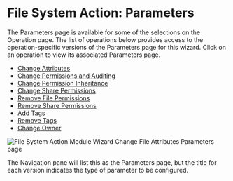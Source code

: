 # File System Action: Parameters

The Parameters page is available for some of the selections on the Operation page. The list of
operations below provides access to the operation-specific versions of the Parameters page for this
wizard. Click on an operation to view its associated Parameters page.

- [Change Attributes](/docs/accessanalyzer/12.0/admin/action/filesystem/parameters/changeattributes.md)
- [Change Permissions and Auditing](/docs/accessanalyzer/12.0/admin/action/filesystem/parameters/changepermissionsauditing.md)
- [Change Permission Inheritance](/docs/accessanalyzer/12.0/admin/action/filesystem/parameters/changepermissioninheritance.md)
- [Change Share Permissions](/docs/accessanalyzer/12.0/admin/action/filesystem/parameters/changesharepermissions.md)
- [Remove File Permissions](/docs/accessanalyzer/12.0/admin/action/filesystem/parameters/removefilepermissions.md)
- [Remove Share Permissions](/docs/accessanalyzer/12.0/admin/action/filesystem/parameters/removesharepermissions.md)
- [Add Tags](/docs/accessanalyzer/12.0/admin/action/filesystem/parameters/addtags.md)
- [Remove Tags](/docs/accessanalyzer/12.0/admin/action/filesystem/parameters/removetags.md)
- [Change Owner](/docs/accessanalyzer/12.0/admin/action/filesystem/parameters/changeowner.md)

![File System Action Module Wizard Change File Attributes Parameters page](/img/product_docs/accessanalyzer/12.0/admin/action/filesystem/changeattributes.webp)

The Navigation pane will list this as the Parameters page, but the title for each version indicates
the type of parameter to be configured.
